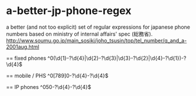 a-better-jp-phone-regex
=======================

a better (and not too explicit) set of regular expressions for japanese phone numbers based on ministry of internal affairs' spec (総務省).
http://www.soumu.go.jp/main_sosiki/joho_tsusin/top/tel_number/q_and_a-2001aug.html

== fixed phones
^0(\d{1}-?\d{4}|\d{2}-?\d{3}|\d{3}-?\d{2}|\d{4}-?\d{1})-?\d{4}$

== mobile / PHS
^0[789]0-?\d{4}-?\d{4}$

== IP phones
^050-?\d{4}-?\d{4}$
